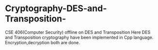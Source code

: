 # Cryptography-DES-and-Transposition-
CSE 406(Computer Security) offline on DES and Transposition
Here DES and Transposition cryptography have been implemented in Cpp language. Encryption,decryption both are done.
